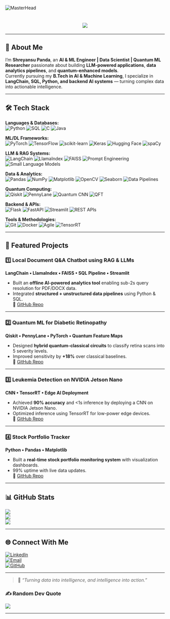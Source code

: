 <!-- Banner -->
![MasterHead](https://mir-s3-cdn-cf.behance.net/project_modules/max_1200/79731568097599.5b50bca477735.jpg)

<h1 align="center">
  <img src="https://readme-typing-svg.herokuapp.com/?font=Righteous&size=35&center=true&vCenter=true&width=550&height=70&duration=4000&lines=Hi+There!+👋;+I'm+Shreyansu+Panda!;" />
</h1>

---

## 🚀 About Me
I’m **Shreyansu Panda**, an **AI & ML Engineer | Data Scientist | Quantum ML Researcher** passionate about building **LLM-powered applications**, **data analytics pipelines**, and **quantum-enhanced models**.  
Currently pursuing my **B.Tech in AI & Machine Learning**, I specialize in **LangChain, SQL, Python, and backend AI systems** — turning complex data into actionable intelligence.

---

## 🛠 Tech Stack

**Languages & Databases:**  
![Python](https://img.shields.io/badge/Python-3670A0?style=flat&logo=python&logoColor=ffdd54)
![SQL](https://img.shields.io/badge/SQL-025E8C?style=flat&logo=postgresql&logoColor=white)
![C](https://img.shields.io/badge/C-00599C?style=flat&logo=c&logoColor=white)
![Java](https://img.shields.io/badge/Java-ED8B00?style=flat&logo=openjdk&logoColor=white)

**ML/DL Frameworks:**  
![PyTorch](https://img.shields.io/badge/PyTorch-EE4C2C?style=flat&logo=pytorch&logoColor=white)
![TensorFlow](https://img.shields.io/badge/TensorFlow-FF6F00?style=flat&logo=tensorflow&logoColor=white)
![scikit-learn](https://img.shields.io/badge/scikit--learn-F7931E?style=flat&logo=scikit-learn&logoColor=white)
![Keras](https://img.shields.io/badge/Keras-D00000?style=flat&logo=keras&logoColor=white)
![Hugging Face](https://img.shields.io/badge/Hugging_Face-FF6F00?style=flat&logo=huggingface&logoColor=white)
![spaCy](https://img.shields.io/badge/spaCy-09A3D5?style=flat&logo=spacy&logoColor=white)

**LLM & RAG Systems:**  
![LangChain](https://img.shields.io/badge/LangChain-1C3C3C?style=flat&logo=chainlink&logoColor=white)
![LlamaIndex](https://img.shields.io/badge/LlamaIndex-008080?style=flat&logo=llama&logoColor=white)
![FAISS](https://img.shields.io/badge/FAISS-FF5733?style=flat&logo=databricks&logoColor=white)
![Prompt Engineering](https://img.shields.io/badge/Prompt_Engineering-000000?style=flat&logo=openai&logoColor=white)
![Small Language Models](https://img.shields.io/badge/SLMs-4B0082?style=flat&logo=openai&logoColor=white)

**Data & Analytics:**  
![Pandas](https://img.shields.io/badge/Pandas-150458?style=flat&logo=pandas&logoColor=white)
![NumPy](https://img.shields.io/badge/NumPy-013243?style=flat&logo=numpy&logoColor=white)
![Matplotlib](https://img.shields.io/badge/Matplotlib-0745A4?style=flat&logo=plotly&logoColor=white)
![OpenCV](https://img.shields.io/badge/OpenCV-27338e?style=flat&logo=opencv&logoColor=white)
![Seaborn](https://img.shields.io/badge/Seaborn-5A5A5A?style=flat&logo=python&logoColor=white)
![Data Pipelines](https://img.shields.io/badge/Data_Pipelines-0A66C2?style=flat&logo=databricks&logoColor=white)

**Quantum Computing:**  
![Qiskit](https://img.shields.io/badge/Qiskit-6929C4?style=flat&logo=ibm&logoColor=white)
![PennyLane](https://img.shields.io/badge/PennyLane-008B8B?style=flat&logo=pennylane&logoColor=white)
![Quantum CNN](https://img.shields.io/badge/Quantum_CNN-1E90FF?style=flat&logo=quantconnect&logoColor=white)
![QFT](https://img.shields.io/badge/QFT-0D1117?style=flat&logo=ibm&logoColor=white)

**Backend & APIs:**  
![Flask](https://img.shields.io/badge/Flask-000000?style=flat&logo=flask&logoColor=white)
![FastAPI](https://img.shields.io/badge/FastAPI-009688?style=flat&logo=fastapi&logoColor=white)
![Streamlit](https://img.shields.io/badge/Streamlit-FF4B4B?style=flat&logo=streamlit&logoColor=white)
![REST APIs](https://img.shields.io/badge/REST_APIs-005571?style=flat&logo=fastapi&logoColor=white)

**Tools & Methodologies:**  
![Git](https://img.shields.io/badge/Git-F05032?style=flat&logo=git&logoColor=white)
![Docker](https://img.shields.io/badge/Docker-2496ED?style=flat&logo=docker&logoColor=white)
![Agile](https://img.shields.io/badge/Agile-FF8C00?style=flat&logo=jira&logoColor=white)
![TensorRT](https://img.shields.io/badge/TensorRT-76B900?style=flat&logo=nvidia&logoColor=white)


---

## 📌 Featured Projects

### 1️⃣ Local Document Q&A Chatbot using RAG & LLMs  
**LangChain • LlamaIndex • FAISS • SQL Pipeline • Streamlit**  
- Built an **offline AI-powered analytics tool** enabling sub-2s query resolution for PDF/DOCX data.  
- Integrated **structured + unstructured data pipelines** using Python & SQL.  
🔗 [GitHub Repo](https://github.com/ShreyansuPanda/Local-Document-Chatbot-using-RAG-and-SLMs)

---

### 2️⃣ Quantum ML for Diabetic Retinopathy  
**Qiskit • PennyLane • PyTorch • Quantum Feature Maps**  
- Designed **hybrid quantum-classical circuits** to classify retina scans into 5 severity levels.  
- Improved sensitivity by **+18%** over classical baselines.  
🔗 [GitHub Repo](link)

---

### 3️⃣ Leukemia Detection on NVIDIA Jetson Nano  
**CNN • TensorRT • Edge AI Deployment**  
- Achieved **90% accuracy** and <1s inference by deploying a CNN on NVIDIA Jetson Nano.  
- Optimized inference using TensorRT for low-power edge devices.  
🔗 [GitHub Repo](https://github.com/ShreyansuPanda/Leukemia-Cell-Classification-using-NVIDIA-Jetson-Nano)

---

### 4️⃣ Stock Portfolio Tracker  
**Python • Pandas • Matplotlib**  
- Built a **real-time stock portfolio monitoring system** with visualization dashboards.  
- 99% uptime with live data updates.  
🔗 [GitHub Repo](https://github.com/ShreyansuPanda/Python-Projects-1/tree/main/Task2-Stock%20Portfolio%20Tracker)

---

## 📊 GitHub Stats
![](https://github-readme-stats.vercel.app/api?username=ShreyansuPanda&theme=radical&hide_border=false&include_all_commits=true&count_private=false)  
![](https://github-readme-streak-stats.herokuapp.com/?user=ShreyansuPanda&theme=radical&hide_border=false)  
![](https://github-readme-stats.vercel.app/api/top-langs/?username=ShreyansuPanda&theme=radical&hide_border=false&layout=compact)

---

## 🌐 Connect With Me
[![LinkedIn](https://img.shields.io/badge/LinkedIn-%230077B5.svg?&style=for-the-badge&logo=linkedin&logoColor=white)](https://www.linkedin.com/in/shreyansu-panda-5a9854276)  
[![Email](https://img.shields.io/badge/Email-%23EA4335.svg?&style=for-the-badge&logo=gmail&logoColor=white)](mailto:p.shreyansu@gmail.com)  
[![GitHub](https://img.shields.io/badge/GitHub-%23121011.svg?&style=for-the-badge&logo=github&logoColor=white)](https://github.com/ShreyansuPanda)  

---

> 📢 _“Turning data into intelligence, and intelligence into action.”_


### ✍️ Random Dev Quote
![](https://quotes-github-readme.vercel.app/api?type=horizontal&theme=radical)

---

